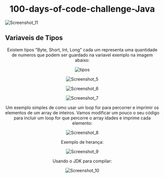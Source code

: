 <h1 align="center" fontSize="60px">100-days-of-code-challenge-Java</h1>

![Screenshot_11](https://github.com/juanfsouza/100-days-of-code-challenge-Java/assets/88254614/55cdae0c-88d9-4b46-8cbe-565f7d41013a)

<h2>Variaveis de Tipos</h2>
<div align="center">
Existem tipos "Byte, Short, Int, Long" cada um representa uma quantidade de numeros que podem ser guardado na variavel exemplo na imagem abaixo:
</br>
  
![tipos](https://github.com/juanfsouza/100-days-of-code-challenge-Java/assets/88254614/5706b338-7803-4489-8af9-0021bcf74929)
</br>

![Screenshot_5](https://github.com/juanfsouza/100-days-of-code-challenge-Java/assets/88254614/7d234c0b-11f8-45a4-a066-41b8ff5d8151)
</br>

![Screenshot_6](https://github.com/juanfsouza/100-days-of-code-challenge-Java/assets/88254614/54fa5e86-a6f6-4d8b-a8f5-47200328d490)
</br>

![Screenshot_7](https://github.com/juanfsouza/100-days-of-code-challenge-Java/assets/88254614/96768716-0753-4de6-8772-1ee3b26c9e24)

Um exemplo simples de como usar um loop for para percorrer e imprimir os elementos de um array de inteiros. Vamos modificar um pouco o seu código para incluir um loop for que percorre o array idades e imprime cada elemento:
</br>

![Screenshot_8](https://github.com/juanfsouza/100-days-of-code-challenge-Java/assets/88254614/6328565f-970d-4302-b171-660ae6a3757c)

Exemplo de herança:
</br>

![Screenshot_9](https://github.com/juanfsouza/100-days-of-code-challenge-Java/assets/88254614/841af07a-3079-44ed-b27f-f7cfc65dd1d4)

Usando o JDK para compilar:
</br>

![Screenshot_10](https://github.com/juanfsouza/100-days-of-code-challenge-Java/assets/88254614/ed15a78c-760d-4b9a-89f3-5e4b70dbab93)

</div>
